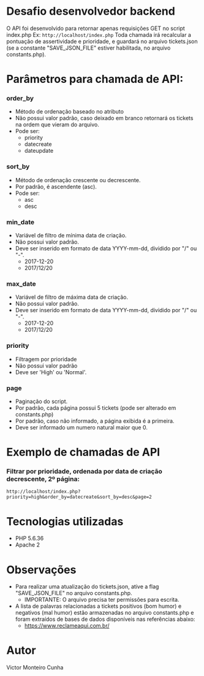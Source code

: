 # Desafio desenvolvedor backend

O API foi desenvolvido para retornar apenas requisições GET no script index.php
Ex: ```http://localhost/index.php```
Toda chamada irá recalcular a pontuação de assertividade e prioridade, e guardará no arquivo tickets.json (se a constante "SAVE_JSON_FILE" estiver habilitada, no arquivo constants.php).

# Parâmetros para chamada de API:
### order_by
- Método de ordenação baseado no atributo
- Não possui valor padrão, caso deixado em branco retornará os tickets na ordem que vieram do arquivo.
- Pode ser:
    - priority
    - datecreate
    - dateupdate

### sort_by
- Método de ordenação crescente ou decrescente.
- Por padrão, é ascendente (asc).
- Pode ser:
    - asc
    - desc

### min_date
- Variável de filtro de mínima data de criação.
- Não possui valor padrão.
- Deve ser inserido em formato de data YYYY-mm-dd, dividido por "/" ou "-".
    - 2017-12-20
    - 2017/12/20

### max_date
- Variável de filtro de máxima data de criação.
- Não possui valor padrão.
- Deve ser inserido em formato de data YYYY-mm-dd, dividido por "/" ou "-".
    - 2017-12-20
    - 2017/12/20

### priority
- Filtragem por prioridade
- Não possui valor padrão
- Deve ser 'High' ou 'Normal'.

### page
- Paginação do script.
- Por padrão, cada página possui 5 tickets (pode ser alterado em constants.php)
- Por padrão, caso não informado, a página exibida é a primeira.
- Deve ser informado um numero natural maior que 0.

# Exemplo de chamadas de API
### Filtrar por prioridade, ordenada por data de criação decrescente, 2º página:
```http://localhost/index.php?priority=high&order_by=datecreate&sort_by=desc&page=2```

# Tecnologias utilizadas
- PHP 5.6.36
- Apache 2

# Observações
- Para realizar uma atualização do tickets.json, ative a flag "SAVE_JSON_FILE" no arquivo constants.php.
    - IMPORTANTE: O arquivo precisa ter permissões para escrita.
- A lista de palavras relacionadas a tickets positivos (bom humor) e negativos (mal humor) estão armazenadas no arquivo constants.php e foram extraídos de bases de dados disponíveis nas referências abaixo:
    - https://www.reclameaqui.com.br/

# Autor
Victor Monteiro Cunha